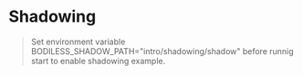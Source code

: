 # Shadowing

> Set environment variable BODILESS_SHADOW_PATH="intro/shadowing/shadow"
> before runnig start to enable shadowing example.